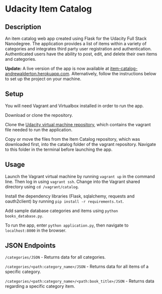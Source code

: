 Udacity Item Catalog
====================

## Description

An item catalog web app created using Flask for the Udacity Full Stack Nanodegree. The application provides a list of items within a variety of categories and integrates third party user registration and authentication. Authenticated users have the ability to post, edit, and delete their own items and categories.

**Update:** A live version of the app is now available at [item-catalog-andrewalderton.herokuapp.com](https://item-catalog-andrewalderton.herokuapp.com/). Alternatively, follow the instructions below to set up the project on your machine.

## Setup

You will need Vagrant and Virtualbox installed in order to run the app.

Download or clone the repository.

Clone the [Udacity virtual machine repository](https://github.com/udacity/fullstack-nanodegree-vm/tree/master/vagrant), which contains the vagrant file needed to run the application.

Copy or move the files from the Item Catalog repository, which was downloaded first, into the catalog folder of the vagrant repository. Navigate to this folder in the terminal before launching the app.

## Usage

Launch the Vagrant virtual machine by running `vagrant up` in the command line. Then log in using `vagrant ssh`. Change into the Vagrant shared directory using `cd /vagrant/catalog`.

Install the dependency libraries (Flask, sqlalchemy, requests and oauth2client) by running `pip install -r requirements.txt`.

Add sample database categories and items using `python books_database.py`.

To run the app, enter `python application.py`, then navigate to `localhost:8000` in the browser.

## JSON Endpoints

`/categories/JSON` - Returns data for all categories.

`/categories/<path:category_name>/JSON` - Returns data for all items of a specific category.

`/categories/<path:category_name>/<path:book_title>/JSON` - Returns data regarding a specific category item.